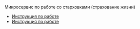 Микросервис по работе со старховками (страхование жизни)
- [Инструкция по работе](docs/nexus.md)
- [Инструкция по работе](docs/docker.md)
